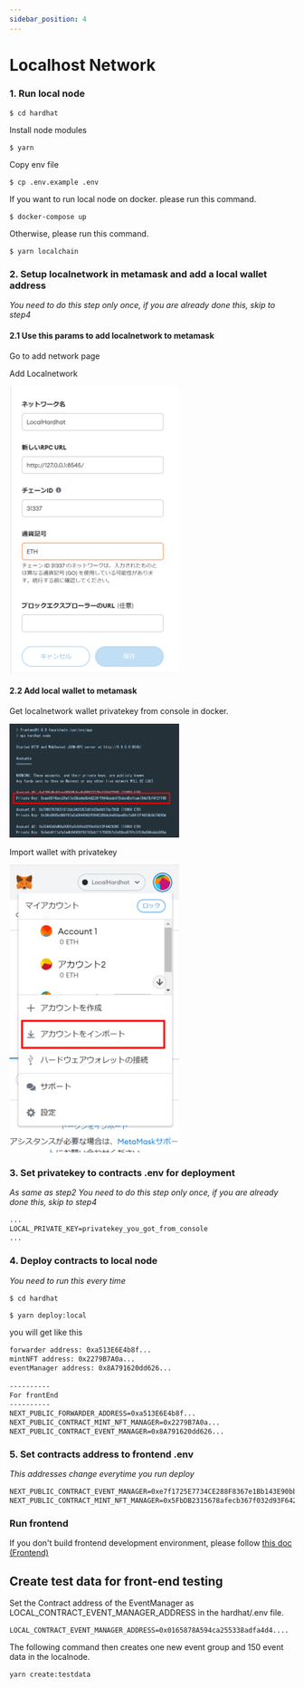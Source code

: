 ```yaml
---
sidebar_position: 4
---
```


# Localhost Network

### 1. Run local node

```
$ cd hardhat
```

Install node modules

```
$ yarn
```

Copy env file

```
$ cp .env.example .env
```

If you want to run local node on docker. please run this command.

```
$ docker-compose up
```

Otherwise, please run this command.

```
$ yarn localchain
```

### 2. Setup localnetwork in metamask and add a local wallet address

_You need to do this step only once, if you are already done this, skip to step4_

#### 2.1 Use this params to add localnetwork to metamask

Go to add network page

Add Localnetwork

<img src="./documentImages/addlocalnet2metamask.png" width="300px" />

#### 2.2 Add local wallet to metamask

Get localnetwork wallet privatekey from console in docker.

<img src="./documentImages/importlocalwallet2metamask1.png" width="300px" />

Import wallet with privatekey

<img src="./documentImages/importlocalwallet2metamask2.png" width="300px" />

### 3. Set privatekey to contracts .env for deployment

_As same as step2 You need to do this step only once, if you are already done this, skip to step4_

```
...
LOCAL_PRIVATE_KEY=privatekey_you_got_from_console
...
```

### 4. Deploy contracts to local node

_You need to run this every time_

```
$ cd hardhat
```

```
$ yarn deploy:local
```

you will get like this

```
forwarder address: 0xa513E6E4b8f...
mintNFT address: 0x2279B7A0a...
eventManager address: 0x8A791620dd626...

----------
For frontEnd
----------
NEXT_PUBLIC_FORWARDER_ADDRESS=0xa513E6E4b8f...
NEXT_PUBLIC_CONTRACT_MINT_NFT_MANAGER=0x2279B7A0a...
NEXT_PUBLIC_CONTRACT_EVENT_MANAGER=0x8A791620dd626...
```

### 5. Set contracts address to frontend .env

_This addresses change everytime you run deploy_

```
NEXT_PUBLIC_CONTRACT_EVENT_MANAGER=0xe7f1725E7734CE288F8367e1Bb143E90bb3F0512
NEXT_PUBLIC_CONTRACT_MINT_NFT_MANAGER=0x5FbDB2315678afecb367f032d93F642f64180aa3
```

### Run frontend

If you don't build frontend development environment, please follow [this doc (Frontend)](./frontend.md)

## Create test data for front-end testing

Set the Contract address of the EventManager as LOCAL_CONTRACT_EVENT_MANAGER_ADDRESS in the hardhat/.env file.

```.env
LOCAL_CONTRACT_EVENT_MANAGER_ADDRESS=0x0165878A594ca255338adfa4d4....
```

The following command then creates one new event group and 150 event data in the localnode.

```
yarn create:testdata
```
